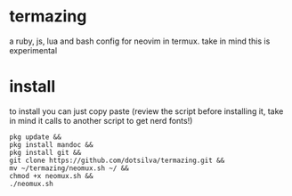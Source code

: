 # termazing
a ruby, js, lua and bash config for neovim in termux.
take in mind this is experimental

# install
to install you can just copy paste (review the script before installing it, take in mind it calls to another script to get nerd fonts!)

```
pkg update &&
pkg install mandoc &&
pkg install git &&
git clone https://github.com/dotsilva/termazing.git &&
mv ~/termazing/neomux.sh ~/ &&
chmod +x neomux.sh &&
./neomux.sh
```
